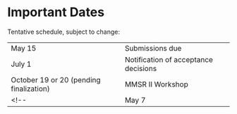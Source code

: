 # Important Dates

Tentative schedule, subject to change:

|                                         |                                      |
|-----------------------------------------|--------------------------------------|
| May 15                                  | Submissions due                      |
| July 1                                  | Notification of acceptance decisions |
| October 19 or 20 (pending finalization) | MMSR II Workshop                     |
<!-- | May 7                                   | Camera-ready papers due              | -->

